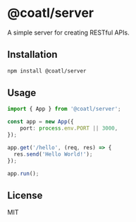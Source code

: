 # @coatl/server

A simple server for creating RESTful APIs.

## Installation

```bash
npm install @coatl/server
```

## Usage

```typescript
import { App } from '@coatl/server';

const app = new App({
    port: process.env.PORT || 3000,
});

app.get('/hello', (req, res) => {
  res.send('Hello World!');
});

app.run();
```

## License

MIT
